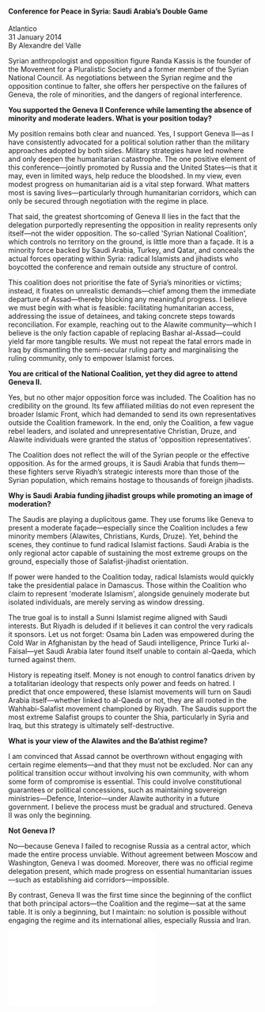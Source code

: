 <h4>Conference for Peace in Syria: Saudi Arabia’s Double Game</h4>

Atlantico  
31 January 2014  
By Alexandre del Valle  

Syrian anthropologist and opposition figure Randa Kassis is the founder of the Movement for a Pluralistic Society and a former member of the Syrian National Council. As negotiations between the Syrian regime and the opposition continue to falter, she offers her perspective on the failures of Geneva, the role of minorities, and the dangers of regional interference.

<b>You supported the Geneva II Conference while lamenting the absence of minority and moderate leaders. What is your position today?</b>

My position remains both clear and nuanced. Yes, I support Geneva II—as I have consistently advocated for a political solution rather than the military approaches adopted by both sides. Military strategies have led nowhere and only deepen the humanitarian catastrophe. The one positive element of this conference—jointly promoted by Russia and the United States—is that it may, even in limited ways, help reduce the bloodshed. In my view, even modest progress on humanitarian aid is a vital step forward. What matters most is saving lives—particularly through humanitarian corridors, which can only be secured through negotiation with the regime in place.

That said, the greatest shortcoming of Geneva II lies in the fact that the delegation purportedly representing the opposition in reality represents only itself—not the wider opposition. The so-called 'Syrian National Coalition', which controls no territory on the ground, is little more than a façade. It is a minority force backed by Saudi Arabia, Turkey, and Qatar, and conceals the actual forces operating within Syria: radical Islamists and jihadists who boycotted the conference and remain outside any structure of control.

This coalition does not prioritise the fate of Syria’s minorities or victims; instead, it fixates on unrealistic demands—chief among them the immediate departure of Assad—thereby blocking any meaningful progress. I believe we must begin with what is feasible: facilitating humanitarian access, addressing the issue of detainees, and taking concrete steps towards reconciliation. For example, reaching out to the Alawite community—which I believe is the only faction capable of replacing Bashar al-Assad—could yield far more tangible results. We must not repeat the fatal errors made in Iraq by dismantling the semi-secular ruling party and marginalising the ruling community, only to empower Islamist forces.

<b>You are critical of the National Coalition, yet they did agree to attend Geneva II.</b>

Yes, but no other major opposition force was included. The Coalition has no credibility on the ground. Its few affiliated militias do not even represent the broader Islamic Front, which had demanded to send its own representatives outside the Coalition framework. In the end, only the Coalition, a few vague rebel leaders, and isolated and unrepresentative Christian, Druze, and Alawite individuals were granted the status of 'opposition representatives'.

The Coalition does not reflect the will of the Syrian people or the effective opposition. As for the armed groups, it is Saudi Arabia that funds them—these fighters serve Riyadh’s strategic interests more than those of the Syrian population, which remains hostage to thousands of foreign jihadists.

<b>Why is Saudi Arabia funding jihadist groups while promoting an image of moderation?</b>

The Saudis are playing a duplicitous game. They use forums like Geneva to present a moderate façade—especially since the Coalition includes a few minority members (Alawites, Christians, Kurds, Druze). Yet, behind the scenes, they continue to fund radical Islamist factions. Saudi Arabia is the only regional actor capable of sustaining the most extreme groups on the ground, especially those of Salafist-jihadist orientation.

If power were handed to the Coalition today, radical Islamists would quickly take the presidential palace in Damascus. Those within the Coalition who claim to represent 'moderate Islamism', alongside genuinely moderate but isolated individuals, are merely serving as window dressing.

The true goal is to install a Sunni Islamist regime aligned with Saudi interests. But Riyadh is deluded if it believes it can control the very radicals it sponsors. Let us not forget: Osama bin Laden was empowered during the Cold War in Afghanistan by the head of Saudi intelligence, Prince Turki al-Faisal—yet Saudi Arabia later found itself unable to contain al-Qaeda, which turned against them.

History is repeating itself. Money is not enough to control fanatics driven by a totalitarian ideology that respects only power and feeds on hatred. I predict that once empowered, these Islamist movements will turn on Saudi Arabia itself—whether linked to al-Qaeda or not, they are all rooted in the Wahhabi-Salafist movement championed by Riyadh. The Saudis support the most extreme Salafist groups to counter the Shia, particularly in Syria and Iraq, but this strategy is ultimately self-destructive.

<b>What is your view of the Alawites and the Ba’athist regime?</b>

I am convinced that Assad cannot be overthrown without engaging with certain regime elements—and that they must not be excluded. Nor can any political transition occur without involving his own community, with whom some form of compromise is essential. This could involve constitutional guarantees or political concessions, such as maintaining sovereign ministries—Defence, Interior—under Alawite authority in a future government. I believe the process must be gradual and structured. Geneva II was only the beginning.

<b>Not Geneva I?</b>

No—because Geneva I failed to recognise Russia as a central actor, which made the entire process unviable. Without agreement between Moscow and Washington, Geneva I was doomed. Moreover, there was no official regime delegation present, which made progress on essential humanitarian issues—such as establishing aid corridors—impossible.

By contrast, Geneva II was the first time since the beginning of the conflict that both principal actors—the Coalition and the regime—sat at the same table. It is only a beginning, but I maintain: no solution is possible without engaging the regime and its international allies, especially Russia and Iran.

![](81-Habariza.pdf)
<p></p>
